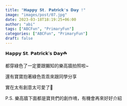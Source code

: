 ```yaml
---
title: "𝗛𝗮𝗽𝗽𝘆 𝗦𝘁. 𝗣𝗮𝘁𝗿𝗶𝗰𝗸'𝘀 𝗗𝗮𝘆 !"
image: "images/post/07.jpg"
date: 2023-03-18T18:19:25+06:00
author: "abi"
tags: ["ABCFun", "PrimaryFun"]
categories: ["ABCFun", "PrimaryFun"]
draft: false
---
```


𝗛𝗮𝗽𝗽𝘆 𝗦𝘁. 𝗣𝗮𝘁𝗿𝗶𝗰𝗸’𝘀 𝗗𝗮𝘆☘️

都穿綠色了一定要跟獺知的樂高牆拍照啦~

還有寶寶抱著綠色乖乖來跟同學分享

實在太有創意太可愛了👯

P.S. 樂高牆下面都是寶貝們的創作唷，有機會再來好好介紹